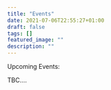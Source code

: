 ```yaml
---
title: "Events"
date: 2021-07-06T22:55:27+01:00
draft: false
tags: []
featured_image: ""
description: ""
---
```

Upcoming Events:

TBC....